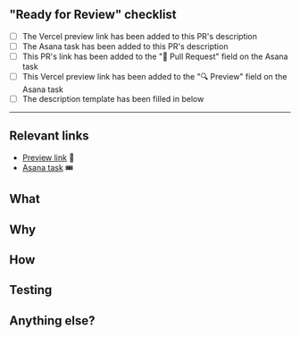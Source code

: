 ## "Ready for Review" checklist

<!--
Check these items off in the GitHub PR UI as you complete them.
-->

- [ ] The Vercel preview link has been added to this PR's description
- [ ] The Asana task has been added to this PR's description
- [ ] This PR's link has been added to the "📐 Pull Request" field on the Asana task
- [ ] This Vercel preview link has been added to the "🔍 Preview" field on the Asana task
- [ ] The description template has been filled in below

---

## Relevant links

- [Preview link](https://dev-portal-git-BRANCH_NAME-hashicorp.vercel.app/PATH_TO_VIEW) 🔎
- [Asana task](url) 🎟️

## What

<!--
Briefly list out the changes proposed in this PR.
-->

## Why

<!--
Describe why the changes proposed are needed. Some examples: new feature requested, refactor to make things easier later, styling tweaks requested by design, etc.
-->

## How

<!--
Dive into the approach you took, list resources you referenced, detail other approaches you tried but didn't end up going with, etc.
-->

## Testing

<!--
Create a checklist for going through how to test your proposed changes. If there is anything to configure before interacting with the project in a browser, such as toggling feature flags, changing machine settings, or simulating behavior in browser dev tools, list those steps first.

- [ ] Step 1
- [ ] Step 2
- [ ] Step 3
- [ ] ...
-->

## Anything else?

<!--
If there is anything you came across that you chose not to address in this PR but plan to soon, list those items here and any Asana tasks you created to go with them.
-->
